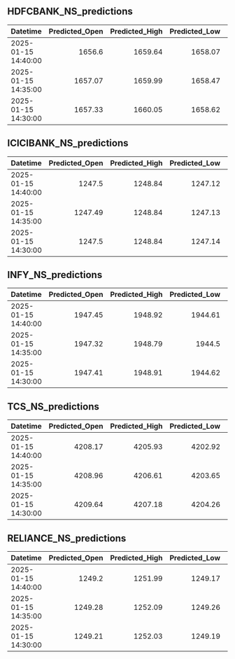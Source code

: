 ## HDFCBANK_NS_predictions
| Datetime            |   Predicted_Open |   Predicted_High |   Predicted_Low |   Predicted_Close |   Predicted_Volume |
|:--------------------|-----------------:|-----------------:|----------------:|------------------:|-------------------:|
| 2025-01-15 14:40:00 |          1656.6  |          1659.64 |         1658.07 |           1658.54 |             145707 |
| 2025-01-15 14:35:00 |          1657.07 |          1659.99 |         1658.47 |           1658.97 |             147696 |
| 2025-01-15 14:30:00 |          1657.33 |          1660.05 |         1658.62 |           1659.23 |             149953 |

## ICICIBANK_NS_predictions
| Datetime            |   Predicted_Open |   Predicted_High |   Predicted_Low |   Predicted_Close |   Predicted_Volume |
|:--------------------|-----------------:|-----------------:|----------------:|------------------:|-------------------:|
| 2025-01-15 14:40:00 |          1247.5  |          1248.84 |         1247.12 |           1249.61 |            53601.6 |
| 2025-01-15 14:35:00 |          1247.49 |          1248.84 |         1247.13 |           1249.62 |            53408.9 |
| 2025-01-15 14:30:00 |          1247.5  |          1248.84 |         1247.14 |           1249.63 |            53421.1 |

## INFY_NS_predictions
| Datetime            |   Predicted_Open |   Predicted_High |   Predicted_Low |   Predicted_Close |   Predicted_Volume |
|:--------------------|-----------------:|-----------------:|----------------:|------------------:|-------------------:|
| 2025-01-15 14:40:00 |          1947.45 |          1948.92 |         1944.61 |           1946.65 |            72037.2 |
| 2025-01-15 14:35:00 |          1947.32 |          1948.79 |         1944.5  |           1946.54 |            72026.8 |
| 2025-01-15 14:30:00 |          1947.41 |          1948.91 |         1944.62 |           1946.67 |            72422   |

## TCS_NS_predictions
| Datetime            |   Predicted_Open |   Predicted_High |   Predicted_Low |   Predicted_Close |   Predicted_Volume |
|:--------------------|-----------------:|-----------------:|----------------:|------------------:|-------------------:|
| 2025-01-15 14:40:00 |          4208.17 |          4205.93 |         4202.92 |           4207.98 |            13984   |
| 2025-01-15 14:35:00 |          4208.96 |          4206.61 |         4203.65 |           4208.93 |            14180.8 |
| 2025-01-15 14:30:00 |          4209.64 |          4207.18 |         4204.26 |           4209.77 |            14495.2 |

## RELIANCE_NS_predictions
| Datetime            |   Predicted_Open |   Predicted_High |   Predicted_Low |   Predicted_Close |   Predicted_Volume |
|:--------------------|-----------------:|-----------------:|----------------:|------------------:|-------------------:|
| 2025-01-15 14:40:00 |          1249.2  |          1251.99 |         1249.17 |           1249.46 |             136550 |
| 2025-01-15 14:35:00 |          1249.28 |          1252.09 |         1249.26 |           1249.54 |             136232 |
| 2025-01-15 14:30:00 |          1249.21 |          1252.03 |         1249.19 |           1249.51 |             137292 |

